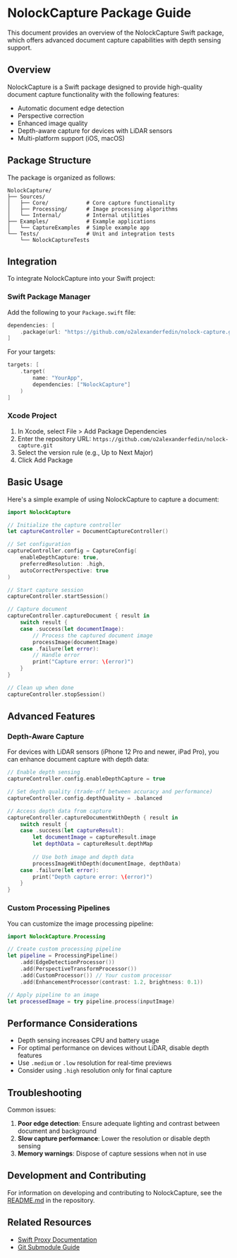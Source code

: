 # NolockCapture Package Guide

This document provides an overview of the NolockCapture Swift package, which offers advanced document capture capabilities with depth sensing support.

## Overview

NolockCapture is a Swift package designed to provide high-quality document capture functionality with the following features:

- Automatic document edge detection
- Perspective correction
- Enhanced image quality
- Depth-aware capture for devices with LiDAR sensors
- Multi-platform support (iOS, macOS)

## Package Structure

The package is organized as follows:

```
NolockCapture/
├── Sources/
│   ├── Core/            # Core capture functionality
│   ├── Processing/      # Image processing algorithms
│   └── Internal/        # Internal utilities
├── Examples/            # Example applications
│   └── CaptureExamples  # Simple example app
└── Tests/               # Unit and integration tests
    └── NolockCaptureTests
```

## Integration

To integrate NolockCapture into your Swift project:

### Swift Package Manager

Add the following to your `Package.swift` file:

```swift
dependencies: [
    .package(url: "https://github.com/o2alexanderfedin/nolock-capture.git", .upToNextMajor(from: "1.0.0"))
]
```

For your targets:

```swift
targets: [
    .target(
        name: "YourApp",
        dependencies: ["NolockCapture"]
    )
]
```

### Xcode Project

1. In Xcode, select File > Add Package Dependencies
2. Enter the repository URL: `https://github.com/o2alexanderfedin/nolock-capture.git`
3. Select the version rule (e.g., Up to Next Major)
4. Click Add Package

## Basic Usage

Here's a simple example of using NolockCapture to capture a document:

```swift
import NolockCapture

// Initialize the capture controller
let captureController = DocumentCaptureController()

// Set configuration
captureController.config = CaptureConfig(
    enableDepthCapture: true,
    preferredResolution: .high,
    autoCorrectPerspective: true
)

// Start capture session
captureController.startSession()

// Capture document
captureController.captureDocument { result in
    switch result {
    case .success(let documentImage):
        // Process the captured document image
        processImage(documentImage)
    case .failure(let error):
        // Handle error
        print("Capture error: \(error)")
    }
}

// Clean up when done
captureController.stopSession()
```

## Advanced Features

### Depth-Aware Capture

For devices with LiDAR sensors (iPhone 12 Pro and newer, iPad Pro), you can enhance document capture with depth data:

```swift
// Enable depth sensing
captureController.config.enableDepthCapture = true

// Set depth quality (trade-off between accuracy and performance)
captureController.config.depthQuality = .balanced

// Access depth data from capture
captureController.captureDocumentWithDepth { result in
    switch result {
    case .success(let captureResult):
        let documentImage = captureResult.image
        let depthData = captureResult.depthMap
        
        // Use both image and depth data
        processImageWithDepth(documentImage, depthData)
    case .failure(let error):
        print("Depth capture error: \(error)")
    }
}
```

### Custom Processing Pipelines

You can customize the image processing pipeline:

```swift
import NolockCapture.Processing

// Create custom processing pipeline
let pipeline = ProcessingPipeline()
    .add(EdgeDetectionProcessor())
    .add(PerspectiveTransformProcessor())
    .add(CustomProcessor()) // Your custom processor
    .add(EnhancementProcessor(contrast: 1.2, brightness: 0.1))

// Apply pipeline to an image
let processedImage = try pipeline.process(inputImage)
```

## Performance Considerations

- Depth sensing increases CPU and battery usage
- For optimal performance on devices without LiDAR, disable depth features
- Use `.medium` or `.low` resolution for real-time previews
- Consider using `.high` resolution only for final capture

## Troubleshooting

Common issues:

1. **Poor edge detection**: Ensure adequate lighting and contrast between document and background
2. **Slow capture performance**: Lower the resolution or disable depth sensing
3. **Memory warnings**: Dispose of capture sessions when not in use

## Development and Contributing

For information on developing and contributing to NolockCapture, see the [README.md](https://github.com/o2alexanderfedin/nolock-capture) in the repository.

## Related Resources

- [Swift Proxy Documentation](./swift-submodule-guide.md)
- [Git Submodule Guide](./git-submodule-guide.md)